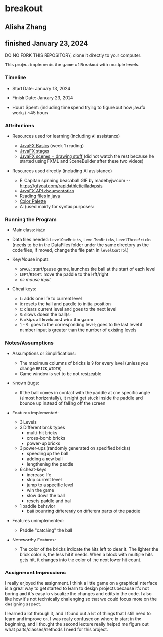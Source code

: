 # breakout
## Alisha Zhang
## finished January 23, 2024

DO NO FORK THIS REPOSITORY, clone it directly to your computer.

This project implements the game of Breakout with multiple levels.

### Timeline

 * Start Date: January 13, 2024

 * Finish Date: January 23, 2024

 * Hours Spent: (including time spend trying to figure out how javafx works) ~45 hours


### Attributions

 * Resources used for learning (including AI assistance)
   * [JavaFX Basics](https://horstmann.com/corejava/corejava_11ed-bonuschapter13-javafx.pdf) (week 1 reading)
   * [JavaFX stages](https://youtu.be/As7TEjqJ3Ao?si=ATI0a_s1QEEIi9O7)
   * [JavaFX scenes + drawing stuff](https://youtu.be/7nlU3_kEjTE?si=mToogJ46e_A_Y86K) (did not watch the rest because he started using FXML and SceneBuilder after these two videos)

 * Resources used directly (including AI assistance)
   * El Capitan spinning beachball GIF by madebyjw.com -- https://gfycat.com/rapidathleticilladopsis
   * [JavaFX API documentation](https://openjfx.io/javadoc/17/)
   * [Reading files in java](https://www.digitalocean.com/community/tutorials/java-read-file-line-by-line)
   * [Color Palette](https://www.color-hex.com/color-palettes/)
   * AI (used mainly for syntax purposes)


### Running the Program

 * Main class: ```Main```

 * Data files needed: ```LevelOneBricks```, ```LevelTwoBricks```, ```LevelThreeBricks``` (needs to be in the DataFiles folder under the same directory as the code files, if moved, change the file path in ```levelControl```)

 * Key/Mouse inputs: 
   * ```SPACE```: start/pause game, launches the ball at the start of each level
   * ```LEFT```/```RIGHT```: move the paddle to the left/right
   * _no mouse input_

 * Cheat keys:
   * ```L```: adds one life to current level
   * ```R```: resets the ball and paddle to initial position
   * ```C```: clears current level and goes to the next level
   * ```S```: slows doesn the ball(s)
   * ```P```: skips all levels and wins the game
   * ```1``` - ```9```: goes to the corresponding level; goes to the last level if number input is greater than the number of existing levels

### Notes/Assumptions

 * Assumptions or Simplifications:
   * The maximum columns of bricks is 9 for every level (unless you change ```BRICK_WIDTH```)
   * Game window is set to be not resizeable

 * Known Bugs:
   * If the ball comes in contact with the paddle at one specific angle (almost horizontally), it might get stuck inside the paddle and bounce up instead of falling off the screen

 * Features implemented: 
   * 3 Levels
   * 3 Different brick types 
     * multi-hit bricks
     * cross-bomb bricks
     * power-up bricks
   * 3 power-ups (randomly generated on specified bricks)
     * speeding up the ball
     * adding a new ball
     * lengthening the paddle
   * 6 cheat-keys
     * increase life
     * skip current level
     * jump to a specific level
     * win the game
     * slow down the ball
     * resets paddle and ball
   * 1 paddle behavior
     * ball bouncing differently on different parts of the paddle

 * Features unimplemented:
   * Paddle "catching" the ball 

 * Noteworthy Features:
   * The color of the bricks indicate the hits left to clear it. The lighter the brick color is, the less hit it needs. When a block with multiple hits gets hit, it changes into the color of the next lower hit count.


### Assignment Impressions
I really enjoyed the assignment. I think a little game on a graphical interface is a great way to get started to learn to design projects because it's not boring and it's easy to visualize the changes and edits in the code. I also like how it's not technically challenging so that we could focus more on the designing aspect.

I learned a lot through it, and I found out a lot of things that I still need to learn and improve on. I was really confused on where to start in the beginning, and I thought the second lecture really helped me figure out what parts/classes/methods I need for this project. 